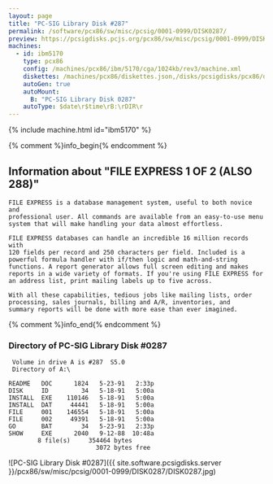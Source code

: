 ```yaml
---
layout: page
title: "PC-SIG Library Disk #287"
permalink: /software/pcx86/sw/misc/pcsig/0001-0999/DISK0287/
preview: https://pcsigdisks.pcjs.org/pcx86/sw/misc/pcsig/0001-0999/DISK0287/DISK0287.jpg
machines:
  - id: ibm5170
    type: pcx86
    config: /machines/pcx86/ibm/5170/cga/1024kb/rev3/machine.xml
    diskettes: /machines/pcx86/diskettes.json,/disks/pcsigdisks/pcx86/diskettes.json
    autoGen: true
    autoMount:
      B: "PC-SIG Library Disk 0287"
    autoType: $date\r$time\rB:\rDIR\r
---
```


{% include machine.html id="ibm5170" %}

{% comment %}info_begin{% endcomment %}

## Information about "FILE EXPRESS 1 OF 2 (ALSO 288)"

    FILE EXPRESS is a database management system, useful to both novice and
    professional user. All commands are available from an easy-to-use menu
    system that will make handling your data almost effortless.
    
    FILE EXPRESS databases can handle an incredible 16 million records with
    120 fields per record and 250 characters per field. Included is a
    powerful formula handler with if/then logic and math-and-string
    functions. A report generator allows full screen editing and makes
    reports in a wide variety of formats. If you're using FILE EXPRESS for
    an address list, print mailing labels up to five across.
    
    With all these capabilities, tedious jobs like mailing lists, order
    processing, sales journals, billing and A/R, inventories, and
    summary reports will be done with more ease than ever imagined.
{% comment %}info_end{% endcomment %}


### Directory of PC-SIG Library Disk #0287

     Volume in drive A is #287  S5.0
     Directory of A:\

    README   DOC      1824   5-23-91   2:33p
    DISK     ID         34   5-18-91   5:00a
    INSTALL  EXE    110146   5-18-91   5:00a
    INSTALL  DAT     44441   5-18-91   5:00a
    FILE     001    146554   5-18-91   5:00a
    FILE     002     49391   5-18-91   5:00a
    GO       BAT        34   5-23-91   2:33p
    SHOW     EXE      2040   9-12-88  10:48a
            8 file(s)     354464 bytes
                            3072 bytes free

![PC-SIG Library Disk #0287]({{ site.software.pcsigdisks.server }}/pcx86/sw/misc/pcsig/0001-0999/DISK0287/DISK0287.jpg)
